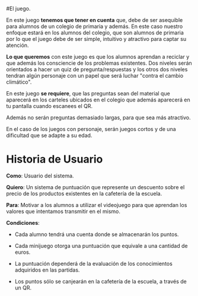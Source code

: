 #El juego.


En este juego **tenemos que tener en cuenta** que, debe de ser asequible para alumnos de un colegio de primaria y además.
En este caso nuestro enfoque estará en los alumnos del colegio, que son alumnos de primaria por lo que el juego debe de ser simple, intuitivo y atractivo para captar su atención.

**Lo que queremos** con este juego es que los alumnos aprendan a reciclar y que además los consciencie de los problemas existentes. Dos niveles serán orientados a hacer un quiz de pregunta/respuestas y los otros dos niveles tendran algún personaje con un papel que será luchar "contra el cambio climático".

En este juego **se requiere**, que las preguntas sean del material que aparecerá en los carteles ubicados en el colegio que además aparecerá en tu pantalla cuando escanees el QR.

Además no serán preguntas demasiado largas, para que sea más atractivo.

En el caso de los juegos con personaje, serán juegos cortos y de una dificultad que se adapte a su edad. 

# Historia de Usuario

**Como**: Usuario del sistema.

**Quiero**: Un sistema de puntuación que represente un descuento sobre el precio de los productos existentes en la cafetería de la escuela.

**Para**: Motivar a los alumnos a utilizar el videojuego para que aprendan los valores que intentamos transmitir en el mismo.

**Condiciones**: 

- Cada alumno tendrá una cuenta donde se almacenarán los puntos.

- Cada minijuego otorga una puntuación que equivale a una cantidad de euros.

- La puntuación dependerá de la evaluación de los conocimientos adquiridos en las partidas.

- Los puntos sólo se canjearán en la cafetería de la escuela, a través de un QR.
